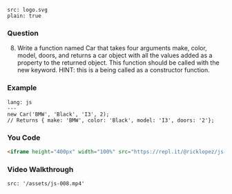 ```image
src: logo.svg
plain: true
```
### Question
8. Write a function named Car that takes four arguments make, color, model, doors, and returns a car object with all the values added as a property to the returned object. This function should be called with the new keyword. HINT: this is a being called as a constructor function.

### Example

```code
lang: js
---
new Car('BMW', 'Black', 'I3', 2); 
// Returns { make: 'BMW', color: 'Black', model: 'I3', doors: '2'};
```
### You Code
```html
<iframe height="400px" width="100%" src="https://repl.it/@ricklopez/js-exercise-8?lite=true" scrolling="no" frameborder="no" allowtransparency="true" allowfullscreen="true" sandbox="allow-forms allow-pointer-lock allow-popups allow-same-origin allow-scripts allow-modals"></iframe>
```
### Video Walkthrough
```video
src: '/assets/js-008.mp4'
```